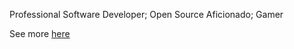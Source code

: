 Professional Software Developer; Open Source Aficionado; Gamer

See more [here](https://nemesisx00.github.io/)
